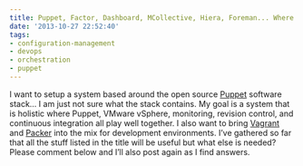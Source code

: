 ```yaml
---
title: Puppet, Factor, Dashboard, MCollective, Hiera, Foreman... Where does it end?
date: '2013-10-27 22:52:40'
tags:
- configuration-management
- devops
- orchestration
- puppet
---
```



I want to setup a system based around the open source [Puppet](http://projects.puppetlabs.com/projects/puppet) software stack… I am just not sure what the stack contains. My goal is a system that is holistic where Puppet, VMware vSphere, monitoring, revision control, and continuous integration all play well together. I also want to bring [Vagrant](http://www.vagrantup.com) and [Packer](http://www.packer.io) into the mix for development environments. I’ve gathered so far that all the stuff listed in the title will be useful but what else is needed? Please comment below and I’ll also post again as I find answers.


